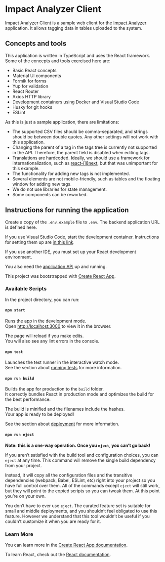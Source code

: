 # Impact Analyzer Client

Impact Analyzer Client is a sample web client for the [Impact Analyzer](https://github.com/saulotoledo/impact-analyzer) application. It allows tagging data in tables uploaded to the system.

## Concepts and tools

This application is written in TypeScript and uses the React framework. Some of the concepts and tools exercised here are:

- Basic React concepts
- Material UI components
- Formik for forms
- Yup for validation
- React Router
- Axios HTTP library
- Development containers using Docker and Visual Studio Code
- Husky for git hooks
- ESLint

As this is just a sample application, there are limitations:

- The supported CSV files should be comma-separated, and strings should be between double quotes.
  Any other settings will not work with this application.
- Changing the parent of a tag in the tags tree is currently not supported in the API. Therefore,
  the parent field is disabled when editing tags.
- Translations are hardcoded. Ideally, we should use a framework for internationalization, such as [react-i18next](https://react.i18next.com/), but that was unimportant for this example.
- The functionality for adding new tags is not implemented.
- Several elements are not mobile-friendly, such as tables and the floating window for adding new tags.
- We do not use libraries for state management.
- Some components can be reworked.

## Instructions for running the application

Create a copy of the `.env.example` file to `.env`. The backend application URL is defined here.

If you use Visual Studio Code, start the development container.
Instructions for setting them up are [in this link](https://code.visualstudio.com/docs/devcontainers/containers).

If you use another IDE, you must set up your React development environment.

You also need the [application API](https://github.com/saulotoledo/impact-analyzer) up and running.

This project was bootstrapped with [Create React App](https://github.com/facebook/create-react-app).

### Available Scripts

In the project directory, you can run:

#### `npm start`

Runs the app in the development mode.\
Open [http://localhost:3000](http://localhost:3000) to view it in the browser.

The page will reload if you make edits.\
You will also see any lint errors in the console.

#### `npm test`

Launches the test runner in the interactive watch mode.\
See the section about [running tests](https://facebook.github.io/create-react-app/docs/running-tests) for more information.

#### `npm run build`

Builds the app for production to the `build` folder.\
It correctly bundles React in production mode and optimizes the build for the best performance.

The build is minified and the filenames include the hashes.\
Your app is ready to be deployed!

See the section about [deployment](https://facebook.github.io/create-react-app/docs/deployment) for more information.

#### `npm run eject`

**Note: this is a one-way operation. Once you `eject`, you can’t go back!**

If you aren’t satisfied with the build tool and configuration choices, you can `eject` at any time. This command will remove the single build dependency from your project.

Instead, it will copy all the configuration files and the transitive dependencies (webpack, Babel, ESLint, etc) right into your project so you have full control over them. All of the commands except `eject` will still work, but they will point to the copied scripts so you can tweak them. At this point you’re on your own.

You don’t have to ever use `eject`. The curated feature set is suitable for small and middle deployments, and you shouldn’t feel obligated to use this feature. However we understand that this tool wouldn’t be useful if you couldn’t customize it when you are ready for it.

### Learn More

You can learn more in the [Create React App documentation](https://facebook.github.io/create-react-app/docs/getting-started).

To learn React, check out the [React documentation](https://reactjs.org/).
